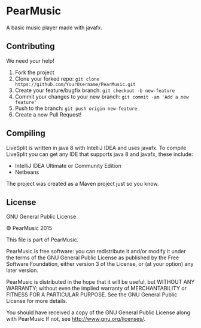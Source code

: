 PearMusic
=========

A basic music player made with javafx.

## Contributing

We need your help! 

 1. Fork the project
 2. Clone your forked repo: `git clone https://github.com/YourUsername/PearMusic.git`
 3. Create your feature/bugfix branch: `git checkout -b new-feature`
 4. Commit your changes to your new branch: `git commit -am 'Add a new feature'`
 5. Push to the branch: `git push origin new-feature`
 6. Create a new Pull Request!

## Compiling

LiveSplit is written in java 8 with IntelliJ IDEA and uses javafx. To compile LiveSplit you can get any IDE that supports java 8 and javafx, these include:
 - IntelliJ IDEA Ultimate or Community Edition
 - Netbeans

The project was created as a Maven project just so you know.

## License

GNU General Public License

© PearMusic 2015

This file is part of PearMusic.

PearMusic.is free software: you can redistribute it and/or modify
it under the terms of the GNU General Public License as published by
the Free Software Foundation, either version 3 of the License, or
(at your option) any later version.

PearMusic is distributed in the hope that it will be useful,
but WITHOUT ANY WARRANTY; without even the implied warranty of
MERCHANTABILITY or FITNESS FOR A PARTICULAR PURPOSE.  See the
GNU General Public License for more details.

You should have received a copy of the GNU General Public License
along with PearMusic   If not, see <http://www.gnu.org/licenses/>.

